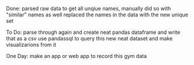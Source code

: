 Done:
    parsed raw data to get all unqiue names, 
        manually did so with "similar" names as well
    replaced the names in the data with the new unique set

To Do:
    parse through again and create neat pandas
        dataframe and write that as a csv
    use pandassql to query this new neat dataset
        and make visualizarions from it 

One Day:
    make an app or web app to record this gym data 